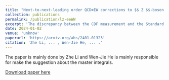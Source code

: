 ```yaml
---
title: "Next-to-next-leading order QCD⊗EW corrections to $$ Z $$-boson pair production at electron-positron colliders"
collection: publications
permalink: /publication/lz-eeWW
excerpt: 'The discrepancy between the CDF measurement and the Standard Model theoretical predictions for the $$ W $$-boson mass underscores the importance of conducting high-precision studies on the $$ W $$ boson, which is one of the predominant objectives of proposed future $$ e^+e^- $$ colliders. We investigate in detail the production of $$ W $$-boson pair at $$ e^+e^- $$ colliders and calculate the mixed QCD-EW corrections at the next-to-next-to-leading order. By employing the method of differential equations, we analytically compute the two-loop master integrals for the mixed QCD-EW corrections to  $$ e^+ e^- \to W^+ W^- $$. By utilizing the Magnus transformation, we derive a canonical set of master integrals for each integral family. This canonical basis fulfills a system of differential equations where the dependence on the dimensional regulator, $$ \epsilon $$, is linearly factorized from the kinematics. Finally, these canonical master integrals are given as Taylor series in $$ \epsilon $$ up to $$\epsilon^4$$, with coefficients written as combinations of Goncharov polylogarithms up to weight four. Upon applying our analytic expressions of these master integrals to the phenomenological analysis on $$W$$-pair production, we find that the $$ {O}(\alpha\alpha_s) $$ corrections hold substantial significance in the $$ \alpha(0) $$ scheme, especially in the vicinity of the top-pair resonance ($$ \sqrt{s} = 2\, m_t $$) induced by top-loop integrals. However, these corrections can be heavily suppressed by adopting the $$ G_{\mu} $$ scheme.'
date: 2024-01-02
venue: 'unknow'
paperurl: 'https://arxiv.org/abs/2401.01323'
citation: 'Zhe Li, ... , Wen-Jie He, ... .'
---
```


The paper is mainly done by Zhe Li and Wen-Jie He is mainly responsible for make the suggestion about the master integrals.

[Download paper here](https://arxiv.org/pdf/2401.01323.pdf)
